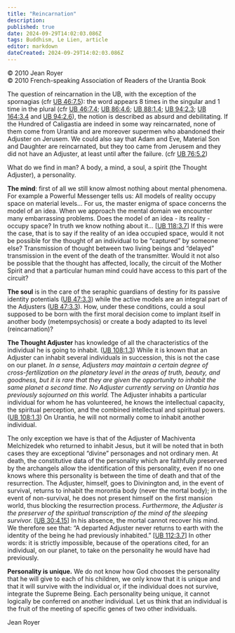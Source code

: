 ```yaml
---
title: "Reincarnation"
description: 
published: true
date: 2024-09-29T14:02:03.086Z
tags: Buddhism, Le Lien, article
editor: markdown
dateCreated: 2024-09-29T14:02:03.086Z
---
```


<p class="v-card v-sheet theme--light grey lighten-3 px-2">© 2010 Jean Royer<br>© 2010 French-speaking Association of Readers of the Urantia Book</p>


The question of reincarnation in the UB, with the exception of the spornagias (cfr [UB 46:7.5](/en/The_Urantia_Book/46#p7_5)): the word appears 8 times in the singular and 1 time in the plural (cfr [UB 46:7.4](/en/The_Urantia_Book/46#p7_4); [UB 86:4.6](/en/The_Urantia_Book/86#p4_6); [UB 88:1.4](/en/The_Urantia_Book/88#p1_4); [UB 94:2.3](/en/The_Urantia_Book/94#p2_3); [UB 164:3.4](/en/The_Urantia_Book/164#p3_4) and [UB 94:2.6](/en/The_Urantia_Book/94#p2_6)), the notion is described as absurd and debilitating. If the Hundred of Caligastia are indeed in some way reincarnated, none of them come from Urantia and are moreover supermen who abandoned their Adjuster on Jerusem. We could also say that Adam and Eve, Material Son and Daughter are reincarnated, but they too came from Jerusem and they did not have an Adjuster, at least until after the failure. (cfr [UB 76:5.2](/en/The_Urantia_Book/76#p5_2))

What do we find in man? A body, a mind, a soul, a spirit (the Thought Adjuster), a personality.

**The mind**: first of all we still know almost nothing about mental phenomena. For example a Powerful Messenger tells us: All models of reality occupy space on material levels... For us, the master enigma of space concerns the model of an idea. When we approach the mental domain we encounter many embarrassing problems. Does the model of an idea - its reality - occupy space? In truth we know nothing about it... [[UB 118:3.7](/en/The_Urantia_Book/118#p3_7)] If this were the case, that is to say if the reality of an idea occupied space, would it not be possible for the thought of an individual to be “captured” by someone else? Transmission of thought between two living beings and “delayed” transmission in the event of the death of the transmitter. Would it not also be possible that the thought has affected, locally, the circuit of the Mother Spirit and that a particular human mind could have access to this part of the circuit?

**The soul** is in the care of the seraphic guardians of destiny for its passive identity potentials ([UB 47:3.3](/en/The_Urantia_Book/47#p3_3)) while the active models are an integral part of the Adjusters ([UB 47:3.3](/en/The_Urantia_Book/47#p3_3)). How, under these conditions, could a soul supposed to be born with the first moral decision come to implant itself in another body (metempsychosis) or create a body adapted to its level (reincarnation)?

**The Thought Adjuster** has knowledge of all the characteristics of the individual he is going to inhabit. ([UB 108:1.3](/en/The_Urantia_Book/108#p1_3)) While it is known that an Adjuster can inhabit several individuals in succession, this is not the case on our planet. _In a sense, Adjusters may maintain a certain degree of cross-fertilization on the planetary level in the areas of truth, beauty, and goodness, but it is rare that they are given the opportunity to inhabit the same planet a second time. No Adjuster currently serving on Urantia has previously sojourned on this world._ The Adjuster inhabits a particular individual for whom he has volunteered, he knows the intellectual capacity, the spiritual perception, and the combined intellectual and spiritual powers. ([UB 108:1.3](/en/The_Urantia_Book/108#p1_3)) On Urantia, he will not normally come to inhabit another individual.

The only exception we have is that of the Adjuster of Machiventa Melchizedek who returned to inhabit Jesus, but it will be noted that in both cases they are exceptional “divine” personages and not ordinary men. At death, the constitutive data of the personality which are faithfully preserved by the archangels allow the identification of this personality, even if no one knows where this personality is between the time of death and that of the resurrection. The Adjuster, himself, goes to Divinington and, in the event of survival, returns to inhabit the morontia body (never the mortal body); in the event of non-survival, he does not present himself on the first mansion world, thus blocking the resurrection process. _Furthermore, the Adjuster is the preserver of the spiritual transcription of the mind of the sleeping survivor._ [[UB 30:4.15](/en/The_Urantia_Book/30#p4_15)] In his absence, the mortal cannot recover his mind. We therefore see that: “A departed Adjuster never returns to earth with the identity of the being he had previously inhabited.” [[UB 112:3.7](/en/The_Urantia_Book/112#p3_7)] In other words: it is strictly impossible, because of the operations cited, for an individual, on our planet, to take on the personality he would have had previously.

**Personality is unique.** We do not know how God chooses the personality that he will give to each of his children, we only know that it is unique and that it will survive with the individual or, if the individual does not survive, integrate the Supreme Being. Each personality being unique, it cannot logically be conferred on another individual. Let us think that an individual is the fruit of the meeting of specific genes of two other individuals.

Jean Royer

